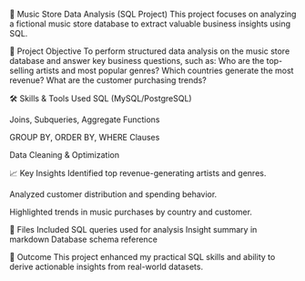 🎵 Music Store Data Analysis (SQL Project)
This project focuses on analyzing a fictional music store database to extract valuable business insights using SQL.

📌 Project Objective
To perform structured data analysis on the music store database and answer key business questions, such as:
Who are the top-selling artists and most popular genres?
Which countries generate the most revenue?
What are the customer purchasing trends?

🛠️ Skills & Tools Used
SQL (MySQL/PostgreSQL)

Joins, Subqueries, Aggregate Functions

GROUP BY, ORDER BY, WHERE Clauses

Data Cleaning & Optimization

📈 Key Insights
Identified top revenue-generating artists and genres.

Analyzed customer distribution and spending behavior.

Highlighted trends in music purchases by country and customer.

📂 Files Included
SQL queries used for analysis
Insight summary in markdown
Database schema reference

🚀 Outcome
This project enhanced my practical SQL skills and ability to derive actionable insights from real-world datasets.
